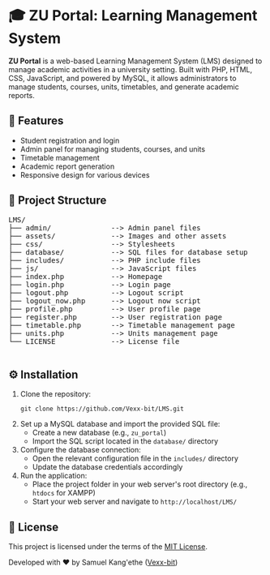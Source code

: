 <!DOCTYPE html>
<html lang="en">
<head>
  <meta charset="UTF-8">
</head>
<body>

  <h1>🎓 ZU Portal: Learning Management System</h1>
  <p><strong>ZU Portal</strong> is a web-based Learning Management System (LMS) designed to manage academic activities in a university setting. Built with PHP, HTML, CSS, JavaScript, and powered by MySQL, it allows administrators to manage students, courses, units, timetables, and generate academic reports.</p>

  <h2>🎯 Features</h2>
  <ul>
    <li>Student registration and login</li>
    <li>Admin panel for managing students, courses, and units</li>
    <li>Timetable management</li>
    <li>Academic report generation</li>
    <li>Responsive design for various devices</li>
  </ul>

  <h2>📁 Project Structure</h2>
  <pre>
LMS/
├── admin/              --> Admin panel files
├── assets/             --> Images and other assets
├── css/                --> Stylesheets
├── database/           --> SQL files for database setup
├── includes/           --> PHP include files
├── js/                 --> JavaScript files
├── index.php           --> Homepage
├── login.php           --> Login page
├── logout.php          --> Logout script
├── logout_now.php      --> Logout now script
├── profile.php         --> User profile page
├── register.php        --> User registration page
├── timetable.php       --> Timetable management page
├── units.php           --> Units management page
└── LICENSE             --> License file
  </pre>

  <h2>⚙️ Installation</h2>
  <ol>
    <li>Clone the repository:
      <pre><code>git clone https://github.com/Vexx-bit/LMS.git</code></pre>
    </li>
    <li>Set up a MySQL database and import the provided SQL file:
      <ul>
        <li>Create a new database (e.g., <code>zu_portal</code>)</li>
        <li>Import the SQL script located in the <code>database/</code> directory</li>
      </ul>
    </li>
    <li>Configure the database connection:
      <ul>
        <li>Open the relevant configuration file in the <code>includes/</code> directory</li>
        <li>Update the database credentials accordingly</li>
      </ul>
    </li>
    <li>Run the application:
      <ul>
        <li>Place the project folder in your web server's root directory (e.g., <code>htdocs</code> for XAMPP)</li>
        <li>Start your web server and navigate to <code>http://localhost/LMS/</code></li>
      </ul>
    </li>
  </ol>

  <h2>📄 License</h2>
  <p>This project is licensed under the terms of the <a href="https://github.com/Vexx-bit/LMS/blob/main/LICENSE">MIT License</a>.</p>

  <p>Developed with ❤️ by Samuel Kang'ethe (<a href="https://github.com/Vexx-bit">Vexx-bit</a>)</p>

</body>
</html>

